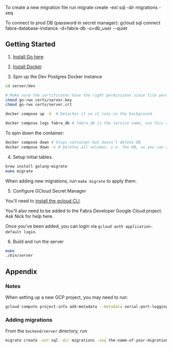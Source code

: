 To create a new migration file run
migrate create -ext sql -dir migrations -seq <name of your migration>

To connect to prod DB (password in secret manager):
gcloud sql connect fabra-database-instance -d=fabra-db -u=db_user --quiet

## Getting Started

1. [Install Go here](https://go.dev/doc/install)

2. [Install Docker](https://docs.docker.com/get-docker/)

3. Spin up the Dev Postgres Docker instance 

```sh
cd server/dev

# Make sure the certificates have the right permissions since file permissions aren't stored by Git
chmod go-rwx certs/server.key
chmod go-rwx certs/server.crt

docker compose up -d  # Detaches it so it runs in the background

docker compose logs fabra_db # fabra_db is the service name, use this to view logs of a detached service.
```

To spin down the container:

```sh
docker compose down # Stops container but doesn't delete DB
docker compose down -v # Deletes all volumes, i.e. the DB, so you can recreate it
```

4. Setup initial tables.

```sh
brew install golang-migrate
make migrate
```

When adding new migrations, run `make migrate` to apply them.

5. Configure GCloud Secret Manager

You'll need to [install the gcloud CLI](https://cloud.google.com/sdk/docs/install).

You'll also need to be added to the Fabra Developer Google Cloud project. Ask Nick for help here.

Once you've been added, you can login via `gcloud auth application-default login`.

6. Build and run the server

```sh
make
./bin/server
```


## Appendix

### Notes
When setting up a new GCP project, you may need to run:
```sh
gcloud compute project-info add-metadata --metadata serial-port-logging-enable=true
```

### Adding migrations
From the `backend/server` directory, run
```sh
migrate create -ext sql -dir migrations -seq the-name-of-your-migration
```

